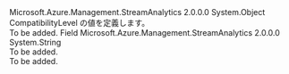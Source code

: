 <Type Name="CompatibilityLevel" FullName="Microsoft.Azure.Management.StreamAnalytics.Models.CompatibilityLevel">
  <TypeSignature Language="C#" Value="public static class CompatibilityLevel" />
  <TypeSignature Language="ILAsm" Value=".class public auto ansi abstract sealed beforefieldinit CompatibilityLevel extends System.Object" />
  <TypeSignature Language="DocId" Value="T:Microsoft.Azure.Management.StreamAnalytics.Models.CompatibilityLevel" />
  <TypeSignature Language="VB.NET" Value="Public Class CompatibilityLevel" />
  <TypeSignature Language="F#" Value="type CompatibilityLevel = class" />
  <AssemblyInfo>
    <AssemblyName>Microsoft.Azure.Management.StreamAnalytics</AssemblyName>
    <AssemblyVersion>2.0.0.0</AssemblyVersion>
  </AssemblyInfo>
  <Base>
    <BaseTypeName>System.Object</BaseTypeName>
  </Base>
  <Interfaces />
  <Docs>
    <summary>
            CompatibilityLevel の値を定義します。
            </summary>
    <remarks>To be added.</remarks>
  </Docs>
  <Members>
    <Member MemberName="OneFullStopZero">
      <MemberSignature Language="C#" Value="public const string OneFullStopZero;" />
      <MemberSignature Language="ILAsm" Value=".field public static literal string OneFullStopZero" />
      <MemberSignature Language="DocId" Value="F:Microsoft.Azure.Management.StreamAnalytics.Models.CompatibilityLevel.OneFullStopZero" />
      <MemberSignature Language="VB.NET" Value="Public Const OneFullStopZero As String " />
      <MemberSignature Language="F#" Value="val mutable OneFullStopZero : string" Usage="Microsoft.Azure.Management.StreamAnalytics.Models.CompatibilityLevel.OneFullStopZero" />
      <MemberType>Field</MemberType>
      <AssemblyInfo>
        <AssemblyName>Microsoft.Azure.Management.StreamAnalytics</AssemblyName>
        <AssemblyVersion>2.0.0.0</AssemblyVersion>
      </AssemblyInfo>
      <ReturnValue>
        <ReturnType>System.String</ReturnType>
      </ReturnValue>
      <Docs>
        <summary>To be added.</summary>
        <remarks>To be added.</remarks>
      </Docs>
    </Member>
  </Members>
</Type>